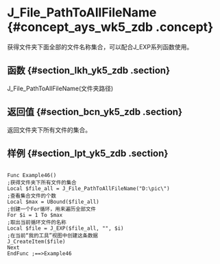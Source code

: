 # J\_File\_PathToAllFileName {#concept_ays_wk5_zdb .concept}

获得文件夹下面全部的文件名称集合，可以配合J\_EXP系列函数使用。

## 函数 {#section_lkh_yk5_zdb .section}

J\_File\_PathToAllFileName\(文件夹路径\)

## 返回值 {#section_bcn_yk5_zdb .section}

返回文件夹下所有文件的集合。

## 样例 {#section_lpt_yk5_zdb .section}

```

Func Example46()
;获得文件夹下所有文件的集合
Local $file_all = J_File_PathToAllFileName("D:\pic\")
;查看集合文件的个数
Local $max = UBound($file_all)
;创建一个For循环，用来遍历全部文件
For $i = 1 To $max
;取出当前循环文件的名称
Local $file = J_EXP($file_all, "", $i)
;在当前“我的工具”视图中创建这条数据
J_CreateItem($file)
Next
EndFunc ;==>Example46
```

